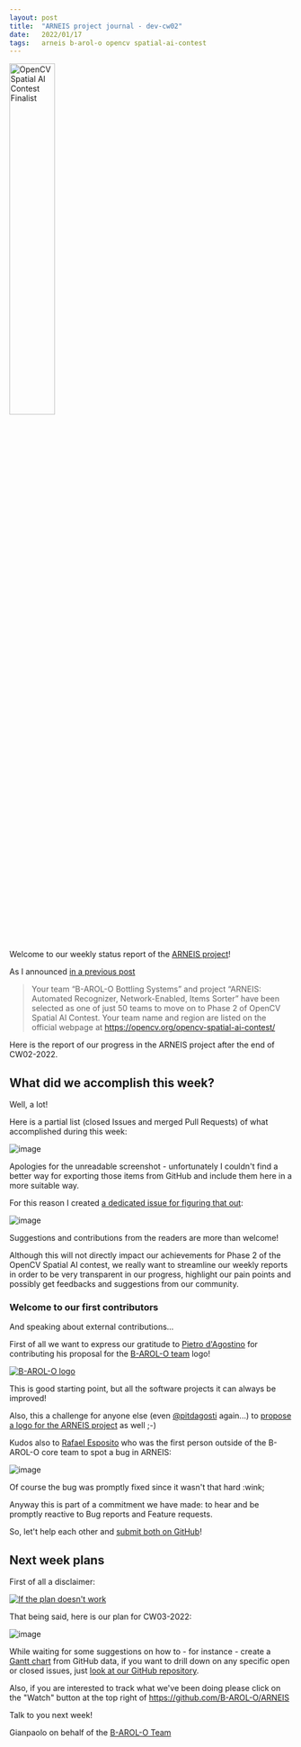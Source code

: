 ```yaml
---
layout: post
title:  "ARNEIS project journal - dev-cw02"
date:   2022/01/17
tags: 	arneis b-arol-o opencv spatial-ai-contest
---
```


<a href="https://opencv.org/opencv-spatial-ai-contest/#finalists"><img src="https://user-images.githubusercontent.com/75182/146637995-3266f15d-81a4-4470-a337-965404340121.jpg" alt="OpenCV Spatial AI Contest Finalist" width="40%"></a>

Welcome to our weekly status report of the [ARNEIS project](https://github.com/B-AROL-O/ARNEIS)!

As I announced [in a previous post](https://gmacario.github.io/posts/2021-12-18-arneis-spatial-ai-finalist)

> Your team “B-AROL-O Bottling Systems” and project “ARNEIS: Automated Recognizer, Network-Enabled, Items Sorter” have been selected as one of just 50 teams to move on to Phase 2 of OpenCV Spatial AI Contest.
> Your team name and region are listed on the official webpage at <https://opencv.org/opencv-spatial-ai-contest/​>

Here is the report of our progress in the ARNEIS project after the end of CW02-2022.

## What did we accomplish this week?

Well, a lot!

Here is a partial list (closed Issues and merged Pull Requests) of what accomplished during this week:

<!-- TODO: Add screenshot of <https://github.com/orgs/B-AROL-O/projects/1/views/5> -->

![image](https://user-images.githubusercontent.com/75182/149654151-9f5a62a4-45c5-44ac-89f8-759949a7a5f0.png)

Apologies for the unreadable screenshot - unfortunately I couldn't find a better way for exporting those items from GitHub and include them here in a more suitable way.

For this reason I created [a dedicated issue for figuring that out](https://github.com/B-AROL-O/ARNEIS/issues/32):

![image](https://user-images.githubusercontent.com/75182/149654443-c649f209-da35-4318-84a9-3b8f8e48aff6.png)

Suggestions and contributions from the readers are more than welcome!

Although this will not directly impact our achievements for Phase 2 of the OpenCV Spatial AI contest, we really want to streamline our weekly reports in order to be very transparent in our progress, highlight our pain points and possibly get feedbacks and suggestions from our community.

### Welcome to our first contributors

And speaking about external contributions...

First of all we want to express our gratitude to [Pietro d'Agostino](https://github.com/pitdagosti) for contributing his proposal for the [B-AROL-O team](https://github.com/B-AROL-O) logo!

<a href="https://github.com/B-AROL-O">![B-AROL-O logo](https://avatars.githubusercontent.com/u/94399304?s=200&v=4)</a>

This is good starting point, but all the software projects it can always be improved!

Also, this a challenge for anyone else (even [@pitdagosti](https://github.com/pitdagosti) again...) to [propose a logo for the ARNEIS project](https://github.com/B-AROL-O/ARNEIS/issues/35) as well ;-)

Kudos also to [Rafael Esposito](https://github.com/Raffone17) who was the first person outside of the B-AROL-O core team to spot a bug in ARNEIS:

![image](https://user-images.githubusercontent.com/75182/149654634-fa9aab4d-ef80-4528-a5d0-fadd364d800c.png)

Of course the bug was promptly fixed since it wasn't that hard :wink;

Anyway this is part of a commitment we have made: to hear and be promptly reactive to Bug reports and Feature requests.

So, let't help each other and [submit both on GitHub](https://github.com/B-AROL-O/ARNEIS/issues/new/choose)!

## Next week plans

First of all a disclaimer:

<a href="https://www.pinterest.it/pin/104638391317411342/">![If the plan doesn't work](https://i.pinimg.com/564x/2d/cb/3f/2dcb3f8f17e82d18f487a9e333d0bb64.jpg)</a>

That being said, here is our plan for CW03-2022:

<!-- 
TODO: Add screenshot of <https://github.com/orgs/B-AROL-O/projects/1/views/1>
-->

![image](https://user-images.githubusercontent.com/75182/149655818-d9314337-ca4e-4acf-9474-2c10bffce4e4.png)

While waiting for some suggestions on how to - for instance - create a [Gantt chart](https://en.wikipedia.org/wiki/Gantt_chart) from GitHub data, if you want to drill down on any specific open or closed issues, just [look at our GitHub repository](https://github.com/B-AROL-O/ARNEIS).

Also, if you are interested to track what we've been doing please click on the "Watch" button at the top right of <https://github.com/B-AROL-O/ARNEIS>

Talk to you next week!

Gianpaolo on behalf of the [B-AROL-O Team](https://github.com/B-AROL-O)

<!-- EOF -->
